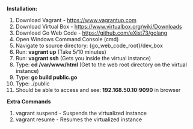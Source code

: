 **Installation:**
1) Download Vagrant - https://www.vagrantup.com
2) Download Virtual Box - https://www.virtualbox.org/wiki/Downloads
3) Download Go Web Code - https://github.com/eXist73/golang
4) Open Windows Command Console (cmd)
5) Navigate to source directory: {go_web_code_root}/dev_box
6) Run: **vagrant up** (Take 5/10 minutes)
7) Run: **vagrant ssh** (Gets you inside the virtual instance)
8) Type: **cd /var/www/html** (Get to the web root directory on the virtual instance)
9) Type: **go build public.go**
10) Type: ./public
11) Should be able to access and see: **192.168.50.10:9090** in browser

**Extra Commands**
1) vagrant suspend - Suspends the virtualized instance
2) vagrant resume - Resumes the virtualized instance